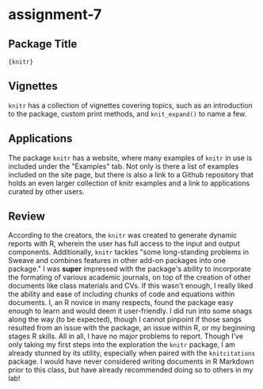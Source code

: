 # assignment-7

## Package Title 

`{knitr}`

## Vignettes 

`knitr` has a collection of vignettes covering topics, such as an introduction to the package, custom print methods, and `knit_expand()` to name a few. 

## Applications 

The package `knitr` has a website, where many examples of `knitr` in use is included under the "Examples" tab. Not only is there a list of examples included on the site page, but there is also a link to a Github repository that holds an even larger collection of knitr examples and a link to applications curated by other users. 

## Review 
According to the creators, the `knitr` was created to generate dynamic reports with R, wherein the user has full access to the input and output components. Additionally, `knitr` tackles "some long-standing problems in Sweave and combines features in other add-on packages into one package." I was **super** impressed with the package's ability to incorporate the formating of various academic journals, on top of the creation of other documents like class materials and CVs. If this wasn't enough, I really liked the ability and ease of including chunks of code and equations within documents. I, an R novice in many respects, found the package  easy enough to learn and would deem it user-friendly. I did run into some snags along the way (to be expected), though I cannot pinpoint if those sangs resulted from an issue with the package, an issue within R, or my beginning stages R skills. All in all, I have no major problems to report. Though I've only taking my first steps into the exploration the `knitr` package, I am already stunned by its utility, especially when paired with the `knitcitations` package. I would have never considered writing documents in R Markdown prior to this class, but have already recommended doing so to others in my lab!

